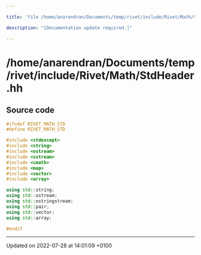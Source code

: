 ```yaml
---

title: 'file /home/anarendran/Documents/temp/rivet/include/Rivet/Math/StdHeader.hh'

description: "[Documentation update required.]"

---
```


# /home/anarendran/Documents/temp/rivet/include/Rivet/Math/StdHeader.hh






## Source code

```cpp
#ifndef RIVET_MATH_STD
#define RIVET_MATH_STD

#include <stdexcept>
#include <string>
#include <ostream>
#include <sstream>
#include <cmath>
#include <map>
#include <vector>
#include <array>

using std::string;
using std::ostream;
using std::ostringstream;
using std::pair;
using std::vector;
using std::array;

#endif
```


-------------------------------

Updated on 2022-07-28 at 14:01:09 +0100
